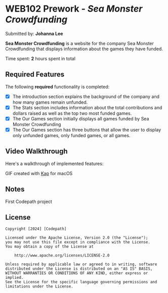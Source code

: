 # WEB102 Prework - *Sea Monster Crowdfunding*

Submitted by: **Johanna Lee**

**Sea Monster Crowdfunding** is a website for the company Sea Monster Crowdfunding that displays information about the games they have funded.

Time spent: **2** hours spent in total

## Required Features

The following **required** functionality is completed:

* [x] The introduction section explains the background of the company and how many games remain unfunded.
* [x] The Stats section includes information about the total contributions and dollars raised as well as the top two most funded games.
* [x] The Our Games section initially displays all games funded by Sea Monster Crowdfunding
* [x] The Our Games section has three buttons that allow the user to display only unfunded games, only funded games, or all games.

## Video Walkthrough

Here's a walkthrough of implemented features:

<blockquote class="imgur-embed-pub" lang="en" data-id="a/B2FJ7Qy" data-context="false" ><a href="//imgur.com/a/B2FJ7Qy"></a></blockquote><script async src="//s.imgur.com/min/embed.js" charset="utf-8"></script>

GIF created with 
[Kap](https://getkap.co/) for macOS

## Notes

First Codepath project 

## License

    Copyright [2024] [Codepath]

    Licensed under the Apache License, Version 2.0 (the "License");
    you may not use this file except in compliance with the License.
    You may obtain a copy of the License at

        http://www.apache.org/licenses/LICENSE-2.0

    Unless required by applicable law or agreed to in writing, software
    distributed under the License is distributed on an "AS IS" BASIS,
    WITHOUT WARRANTIES OR CONDITIONS OF ANY KIND, either express or implied.
    See the License for the specific language governing permissions and
    limitations under the License.
